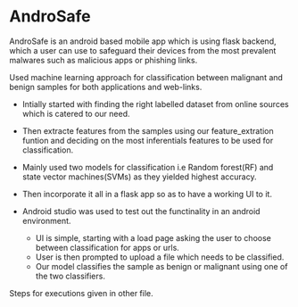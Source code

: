 # AndroSafe
AndroSafe is an android based mobile app which is using flask backend, which a user can use to safeguard their devices from the most prevalent malwares such as malicious apps or phishing links.


Used machine learning approach for classification between malignant and benign samples for both applications and web-links.

- Intially started with finding the right labelled dataset from online sources which is catered to our need.

- Then extracte features from the samples using our feature_extration funtion and deciding on the most inferentials features to be used for classification.

- Mainly used two models for classification i.e Random forest(RF) and state vector machines(SVMs) as they yielded highest accuracy.

- Then incorporate it all in a flask app so as to have a working UI to it.

- Android studio was used to test out the functinality in an android environment.

  - UI is simple, starting with a load page asking the user to choose between classification for apps or urls.
  - User is then prompted to upload a file which needs to be classified.
  - Our model classifies the sample as benign or malignant using one of the two classifiers.


Steps for executions given in other file.
